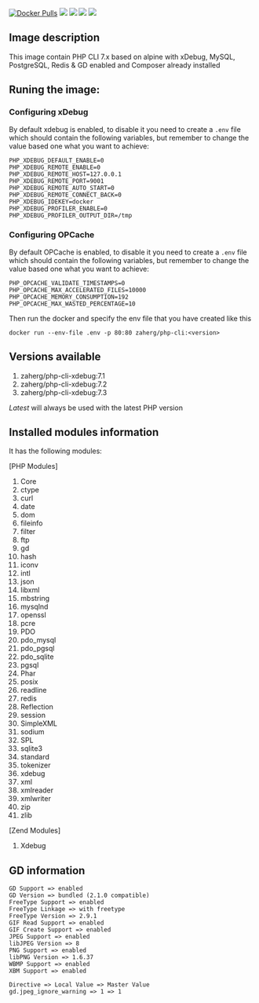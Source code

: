 [![Docker Pulls](https://img.shields.io/docker/pulls/zaherg/php-cli-xdebug.svg)](https://hub.docker.com/r/zaherg/php-cli-xdebug/) [![](https://images.microbadger.com/badges/image/zaherg/php-cli-xdebug.svg)](https://microbadger.com/images/zaherg/php-cli-xdebug "Get your own image badge on microbadger.com") [![](https://images.microbadger.com/badges/version/zaherg/php-cli-xdebug.svg)](https://microbadger.com/images/zaherg/php-cli-xdebug "Get your own version badge on microbadger.com") [![](https://images.microbadger.com/badges/commit/zaherg/php-cli-xdebug.svg)](https://microbadger.com/images/zaherg/php-cli-xdebug "Get your own commit badge on microbadger.com")  [![](https://img.shields.io/github/last-commit/linuxjuggler/php-cli-xdebug.svg)](https://github.com/linuxjuggler/php-cli-xdebug)


## Image description

This image contain PHP CLI 7.x based on alpine with xDebug, MySQL, PostgreSQL, Redis & GD enabled and Composer already installed

## Runing the image:

### Configuring xDebug
By default xdebug is enabled, to disable it you need to create a `.env` file which should contain the following variables, but remember to change the value based one what you want to achieve:

```
PHP_XDEBUG_DEFAULT_ENABLE=0
PHP_XDEBUG_REMOTE_ENABLE=0
PHP_XDEBUG_REMOTE_HOST=127.0.0.1
PHP_XDEBUG_REMOTE_PORT=9001
PHP_XDEBUG_REMOTE_AUTO_START=0
PHP_XDEBUG_REMOTE_CONNECT_BACK=0
PHP_XDEBUG_IDEKEY=docker
PHP_XDEBUG_PROFILER_ENABLE=0
PHP_XDEBUG_PROFILER_OUTPUT_DIR=/tmp
```

### Configuring OPCache

By default OPCache is enabled, to disable it you need to create a `.env` file which should contain the following variables, but remember to change the value based one what you want to achieve:

```
PHP_OPCACHE_VALIDATE_TIMESTAMPS=0
PHP_OPCACHE_MAX_ACCELERATED_FILES=10000
PHP_OPCACHE_MEMORY_CONSUMPTION=192
PHP_OPCACHE_MAX_WASTED_PERCENTAGE=10
```

Then run the docker and specify the env file that you have created like this

```
docker run --env-file .env -p 80:80 zaherg/php-cli:<version>
```

## Versions available

1. zaherg/php-cli-xdebug:7.1
1. zaherg/php-cli-xdebug:7.2
1. zaherg/php-cli-xdebug:7.3

*Latest* will always be used with the latest PHP version

## Installed modules information

It has the following modules:

[PHP Modules]

1. Core 
1. ctype  
1. curl 
1. date 
1. dom  
1. fileinfo 
1. filter 
1. ftp  
1. gd 
1. hash 
1. iconv  
1. intl 
1. json 
1. libxml 
1. mbstring 
1. mysqlnd  
1. openssl   
1. pcre 
1. PDO  
1. pdo_mysql  
1. pdo_pgsql  
1. pdo_sqlite 
1. pgsql 
1. Phar 
1. posix  
1. readline 
1. redis  
1. Reflection 
1. session  
1. SimpleXML  
1. sodium
1. SPL
1. sqlite3  
1. standard 
1. tokenizer  
1. xdebug 
1. xml  
1. xmlreader  
1. xmlwriter  
1. zip  
1. zlib 

[Zend Modules]

1. Xdebug

## GD information

```
GD Support => enabled
GD Version => bundled (2.1.0 compatible)
FreeType Support => enabled
FreeType Linkage => with freetype
FreeType Version => 2.9.1
GIF Read Support => enabled
GIF Create Support => enabled
JPEG Support => enabled
libJPEG Version => 8
PNG Support => enabled
libPNG Version => 1.6.37
WBMP Support => enabled
XBM Support => enabled

Directive => Local Value => Master Value
gd.jpeg_ignore_warning => 1 => 1
```
